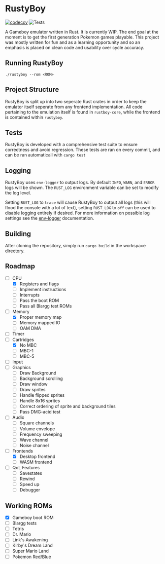 # RustyBoy

[![codecov](https://codecov.io/gh/EthanPlant/Rusty-GB/branch/main/graph/badge.svg?token=AXDXVSM1SA)](https://codecov.io/gh/EthanPlant/Rusty-GB)
![Tests](https://github.com/EthanPlant/Rusty-GB/actions/workflows/test.yml/badge.svg)

A Gameboy emulator written in Rust. It is currently WIP. The end goal at the moment is to get the first generation Pokemon games playable. This project was mostly written for fun and as a learning opportunity and so an emphasis is placed on clean code and usability over cycle accuracy. 

## Running RustyBoy
`./rustyboy --rom <ROM>`

## Project Structure
RustyBoy is split up into two seperate Rust crates in order to keep the emulator itself seperate from any frontend implementation. All code pertaining to the emulation itself is found in `rustboy-core`, while the frontend is contained within `rustyboy`.

## Tests
RustyBoy is developed with a comprehensive test suite to ensure correctness and avoid regression. These tests are ran on every commit, and can be ran automaticall with `cargo test`

## Logging
RustyBoy uses `env-logger` to output logs. By default `INFO`, `WARN`, and `ERROR` logs will be shown. The `RUST_LOG` environment variable can be set to modify the log level.

Setting `RUST_LOG` to `trace` will cause RustyBoy to output all logs (this will flood the console with a lot of text), setting `RUST_LOG` to `off` can be used to disable logging entirely if desired. For more information on possible log settings see the [env-logger](https://docs.rs/env_logger/latest/env_logger/#enabling-logging) documentation.

## Building
After cloning the repository, simply run `cargo build` in the workspace directory.

## Roadmap
- [ ] CPU
    - [x] Registers and flags
    - [ ] Implement instructions
    - [ ] Interrupts
    - [ ] Pass the boot ROM
    - [ ] Pass all Blargg test ROMs
- [ ] Memory
    - [x] Proper memory map
    - [ ] Memory mapped IO
    - [ ] OAM DMA
- [ ] Timer
- [ ] Cartridges
    - [x] No MBC
    - [ ] MBC-1
    - [ ] MBC-5
- [ ] Input
- [ ] Graphics
    - [ ] Draw Background
    - [ ] Background scrolling
    - [ ] Draw window
    - [ ] Draw sprites
    - [ ] Handle flipped sprites
    - [ ] Handle 8x16 sprites
    - [ ] Correct ordering of sprite and background tiles
    - [ ] Pass DMG-acid test
- [ ] Audio
    - [ ] Square channels
    - [ ] Volume envelope
    - [ ] Frequency sweeping
    - [ ] Wave channel
    - [ ] Noise channel
- [ ] Frontends
    - [x] Desktop frontend
    - [ ] WASM frontend
- [ ] QoL Features
    - [ ] Savestates
    - [ ] Rewind
    - [ ] Speed up
    - [ ] Debugger

## Working ROMs
- [x] Gameboy boot ROM
- [ ] Blargg tests
- [ ] Tetris
- [ ] Dr. Mario
- [ ] Link's Awakening
- [ ] Kirby's Dream Land
- [ ] Super Mario Land
- [ ] Pokemon Red/Blue